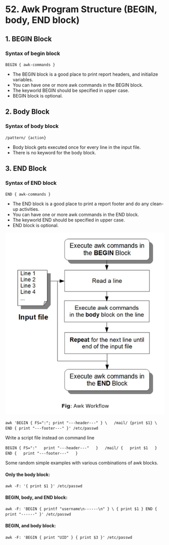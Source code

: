 # 52. Awk Program Structure (BEGIN, body, END block)

## 1. BEGIN Block

### Syntax of begin block

`BEGIN { awk-commands }`

- The BEGIN block is a good place to print report headers, and initialize variables.
- You can have one or more awk commands in the BEGIN block.
- The keyworld BEGIN should be specified in upper case.
- BEGIN block is optional.

## 2. Body Block

### Syntax of body block

`/pattern/ {action}`

- Body block gets executed once for every line in the input file.
- There is no keyword for the body block.

## 3. END Block

### Syntax of END block

`END { awk-commands }`

- The END block is a good place to print a report footer and do any clean-up activities.
- You can have one or more awk commands in the END block.
- The keyworld END should be specified in upper case.
- END block is optional.

![awk workflow](images/awk_workflow.png)

`awk 'BEGIN { FS=":"; print "---header---" } \  
/mail/ {print $1} \  
END { print "---footer---" }' /etc/passwd`

Write a script file instead on command line

`
BEGIN {
    FS=":"  
    print "---header---"  
}  
/mail/ {  
    print $1  
}  
END {  
    print "---footer---"  
}
`  

Some random simple examples with various combinations of awk blocks.

#### Only the body block:
`awk -F: '{ print $1 }' /etc/passwd`

#### BEGIN, body, and END block:
`awk -F: 'BEGIN { printf "username\n------\n" } \
{ print $1 }
END { print "------" }' /etc/passwd`

#### BEGIN, and body block:
`awk -F: 'BEGIN { print "UID" } { print $3 }' /etc/passwd`
